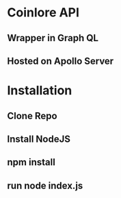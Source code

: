 # Coinlore API 
## Wrapper in Graph QL
## Hosted on Apollo Server

# Installation
## Clone Repo
## Install NodeJS
## npm install
## run node index.js
